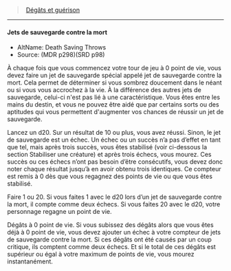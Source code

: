 ﻿---
!Generic
Id: damage_healing_hd.md#jets-de-sauvegarde-contre-la-mort
ParentLink: damage_healing_hd.md#dégâts-et-guérison-
Name: Jets de sauvegarde contre la mort
ParentName: 'Dégâts et guérison '
NameLevel: 4
AltName: Death Saving Throws
Source: (MDR p298)(SRD p98)
---
> [Dégâts et guérison ](hd_damage_healing.md)

---

#### Jets de sauvegarde contre la mort

- AltName: Death Saving Throws
- Source: (MDR p298)(SRD p98)

À chaque fois que vous commencez votre tour de jeu à 0 point de vie, vous devez faire un jet de sauvegarde spécial appelé jet de sauvegarde contre la mort. Cela permet de déterminer si vous sombrez doucement dans le néant ou si vous vous accrochez à la vie. À la différence des autres jets de sauvegarde, celui-ci n'est pas lié à une caractéristique. Vous êtes entre les mains du destin, et vous ne pouvez être aidé que par certains sorts ou des aptitudes qui vous permettent d'augmenter vos chances de réussir un jet de sauvegarde.

Lancez un d20. Sur un résultat de 10 ou plus, vous avez réussi. Sinon, le jet de sauvegarde est un échec. Un échec ou un succès n’a pas d’effet en tant que tel, mais après trois succès, vous êtes stabilisé (voir ci-dessous la section Stabiliser une créature) et après trois échecs, vous mourez. Ces succès ou ces échecs n’ont pas besoin d’être consécutifs, vous devez donc noter chaque résultat jusqu’à en avoir obtenu trois identiques. Ce compteur est remis à 0 dès que vous regagnez des points de vie ou que vous êtes stabilisé.

Faire 1 ou 20. Si vous faites 1 avec le d20 lors d’un jet de sauvegarde contre la mort, il compte comme deux échecs. Si vous faites 20 avec le d20, votre personnage regagne un point de vie.

Dégâts à 0 point de vie. Si vous subissez des dégâts alors que vous êtes déjà à 0 point de vie, vous devez ajouter un échec à votre compteur de jets de sauvegarde contre la mort. Si ces dégâts ont été causés par un coup critique, ils comptent comme deux échecs. Et si le total de ces dégâts est supérieur ou égal à votre maximum de points de vie, vous mourez instantanément.

